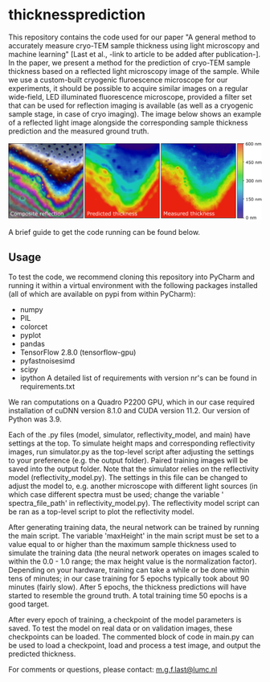 # thicknessprediction

This repository contains the code used for our paper "A general method to accurately measure cryo-TEM sample thickness using light microscopy and machine learning" [Last et al., -link to article to  be added after publication-]. In the paper, we present a method for the prediction of cryo-TEM sample thickness based on a reflected light microscopy image of the sample. While we use a custom-built cryogenic fluroescence microscope for our experiments, it should be possible to acquire similar images on a regular wide-field, LED illuminated fluorescence microscope, provided a filter set that can be used for reflection imaging is available (as well as a cryogenic sample stage, in case of cryo imaging). The image below shows an example of a reflected light image alongside the corresponding sample thickness prediction and the measured ground truth.

![alt text](https://github.com/bionanopatterning/thicknessprediction/blob/master/readme_image.png "")

A brief guide to get the code running can be found below.

## Usage
To test the code, we recommend cloning this repository into PyCharm and running it within a virtual environment with the following packages installed (all of which are available on pypi from within PyCharm):
* numpy
* PIL
* colorcet
* pyplot
* pandas
* TensorFlow 2.8.0 (tensorflow-gpu)
* pyfastnoisesimd
* scipy
* ipython
A detailed list of requirements with version nr's can be found in requirements.txt

We ran computations on a Quadro P2200 GPU, which in our case required installation of cuDNN version 8.1.0 and CUDA version 11.2. Our version of Python was 3.9.

Each of the .py files (model, simulator, reflectivity_model, and main) have settings at the top. To simulate height maps and corresponding reflectivity images, run simulator.py as the top-level script after adjusting the settings to your preference (e.g. the output folder). Paired training images will be saved into the output folder. Note that the simulator relies on the reflectivity model (reflectivity_model.py). The settings in this file can be changed to adjust the model to, e.g. another microscope with different light sources (in which case different spectra must be used; change the variable ' spectra_file_path' in reflectivity_model.py). The reflectivity model script can be ran as a top-level script to plot the reflectivity model.

After generating training data, the neural network can be trained by running the main script. The variable 'maxHeight' in the main script must be set to a value equal to or higher than the maximum sample thickness used to simulate the training data (the neural network operates on images scaled to within the 0.0 - 1.0 range; the max height value is the normalization factor). Depending on your hardware, training can take a while or be done within tens of minutes; in our case training for 5 epochs typically took about 90 minutes (fairly slow). After 5 epochs, the thickness predictions will have started to resemble the ground truth. A total training time 50 epochs is a good target.

After every epoch of training, a checkpoint of the model parameters is saved. To test the model on real data or on validation images, these checkpoints can be loaded. The commented block of code in main.py can be used to load a checkpoint, load and process a test image, and output the predicted thickness.

For comments or questions, please contact: m.g.f.last@lumc.nl

